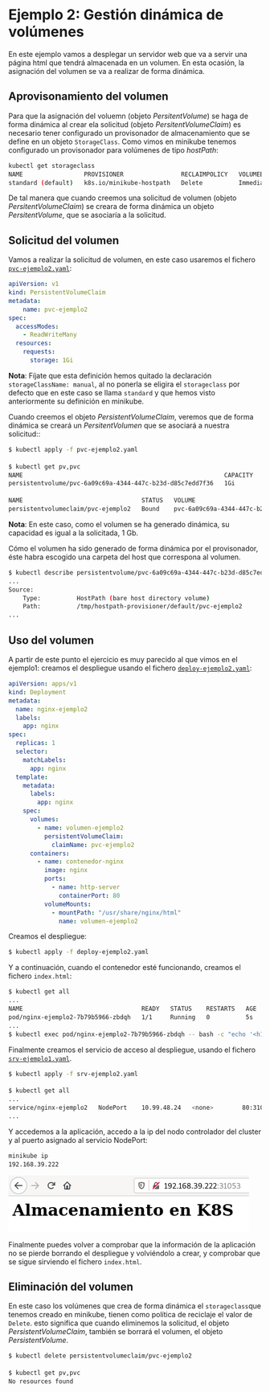 # Ejemplo 2: Gestión dinámica de volúmenes

En este ejemplo vamos a desplegar un servidor web que va a servir una página html que tendrá almacenada en un volumen. En esta ocasión, la asignación del volumen se va a realizar de forma dinámica.

## Aprovisonamiento del volumen

Para que la asignación del voluemn (objeto *PersitentVolume*) se haga de forma dinámica al crear ela solicitud (objeto *PersitentVolumeClaim*) es necesario tener configurado un provisonador de almacenamiento que se define en un objeto `StorageClass`. Como vimos en minikube tenemos configurado un provisonador para volúmenes de tipo *hostPath*:

```bash
kubectl get storageclass
NAME                 PROVISIONER                RECLAIMPOLICY   VOLUMEBINDINGMODE   ALLOWVOLUMEEXPANSION   AGE
standard (default)   k8s.io/minikube-hostpath   Delete          Immediate           false                  46d
```

De tal manera que cuando creemos una solicitud de volumen (objeto *PersitentVolumeClaim*) se creara de forma dinámica un objeto *PersitentVolume*, que se asociaría a la solicitud.

## Solicitud del volumen

Vamos a realizar la solicitud de volumen, en este caso usaremos el fichero [`pvc-ejemplo2.yaml`](files/ejemplo2/pvc-ejemplo2.yaml):

```yaml
apiVersion: v1
kind: PersistentVolumeClaim
metadata:
    name: pvc-ejemplo2
spec:
  accessModes:
    - ReadWriteMany
  resources:
    requests:
      storage: 1Gi
```
**Nota**: Fíjate que esta definición hemos quitado la declaración `storageClassName: manual`, al no ponerla se eligira el `storageclass` por defecto que en este caso se llama `standard` y que hemos visto anteriormente su definición en minikube.

Cuando creemos el objeto *PersistentVolumeClaim*, veremos que de forma dinámica se creará un *PersitentVolumen* que se asociará a nuestra solicitud::

```bash
$ kubectl apply -f pvc-ejemplo2.yaml

$ kubectl get pv,pvc
NAME                                                        CAPACITY   ACCESS MODES   RECLAIM POLICY   STATUS   CLAIM                  STORAGECLASS   REASON   AGE
persistentvolume/pvc-6a09c69a-4344-447c-b23d-d85c7edd7f36   1Gi        RWX            Delete           Bound    default/pvc-ejemplo2   standard                1s

NAME                                 STATUS   VOLUME                                     CAPACITY   ACCESS MODES   STORAGECLASS   AGE
persistentvolumeclaim/pvc-ejemplo2   Bound    pvc-6a09c69a-4344-447c-b23d-d85c7edd7f36   1Gi        RWX            standard       1s
```
**Nota**: En este caso, como el volumen se ha generado dinámica, su capacidad es igual a la solicitada, 1 Gb.

Cómo el volumen ha sido generado de forma dinámica por el provisonador, éste habra escogido una carpeta del host que correspona al volumen.

```bash
$ kubectl describe persistentvolume/pvc-6a09c69a-4344-447c-b23d-d85c7edd7f36
...
Source:
    Type:          HostPath (bare host directory volume)
    Path:          /tmp/hostpath-provisioner/default/pvc-ejemplo2
...
```

## Uso del volumen

A partir de este punto el ejercicio es muy parecido al que vimos en el ejemplo1: creamos el despliegue usando el fichero [`deploy-ejemplo2.yaml`](files/ejemplo1/deploy-ejemplo2.yaml):

```yaml
apiVersion: apps/v1
kind: Deployment
metadata:
  name: nginx-ejemplo2
  labels:
    app: nginx
spec:
  replicas: 1
  selector:
    matchLabels:
      app: nginx
  template:
    metadata:
      labels:
        app: nginx
    spec:
      volumes:
        - name: volumen-ejemplo2
          persistentVolumeClaim:
            claimName: pvc-ejemplo2
      containers:
        - name: contenedor-nginx
          image: nginx
          ports:
            - name: http-server
              containerPort: 80
          volumeMounts:
            - mountPath: "/usr/share/nginx/html"
              name: volumen-ejemplo2
```

Creamos el despliegue:

```bash
$ kubectl apply -f deploy-ejemplo2.yaml
```

Y a continuación, cuando el contenedor esté funcionando, creamos el fichero `index.html`:

```bash
$ kubectl get all
...
NAME                                 READY   STATUS    RESTARTS   AGE
pod/nginx-ejemplo2-7b79b5966-zbdqh   1/1     Running   0          5s
...
$ kubectl exec pod/nginx-ejemplo2-7b79b5966-zbdqh -- bash -c "echo '<h1>Almacenamiento en K8S</h1>' > /usr/share/nginx/html/index.html"
```
Finalmente creamos el servicio de acceso al despliegue, usando el fichero [`srv-ejemplo1.yaml`](files/ejemplo1/srv-ejemplo1.yaml).

```bash
$ kubectl apply -f srv-ejemplo2.yaml

$ kubectl get all
...
service/nginx-ejemplo2   NodePort    10.99.48.24   <none>        80:31053/TCP   3s
...
```

Y accedemos a la aplicación, accedo a la ip del nodo controlador del cluster y al puerto asignado al servicio NodePort:

```bash
minikube ip
192.168.39.222
```

![volumen](img/volumen2.png)

Finalmente puedes volver a comprobar que la información de la aplicación no se pierde borrando el despliegue y volviéndolo a crear, y comprobar que se sigue sirviendo el fichero `index.html`.

## Eliminación del volumen

En este caso los volúmenes que crea de forma dinámica el `storageclass`que tenemos creado en minikube, tienen como política de reciclaje el valor de `Delete`. esto significa que cuando eliminemos la solicitud, el objeto *PersistentVolumeClaim*, también se borrará el volumen, el objeto *PersistentVolume*.

```bash
$ kubectl delete persistentvolumeclaim/pvc-ejemplo2

$ kubectl get pv,pvc
No resources found
```